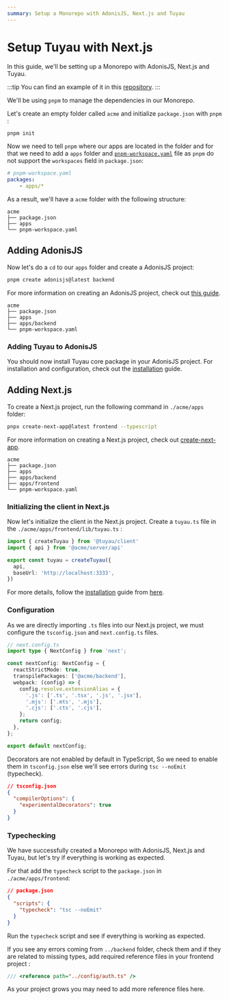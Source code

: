 ```yaml
---
summary: Setup a Monorepo with AdonisJS, Next.js and Tuyau
---
```


# Setup Tuyau with Next.js

In this guide, we'll be setting up a Monorepo with AdonisJS, Next.js and Tuyau.

:::tip
You can find an example of it in this [repository](https://github.com/mohitxskull/tuyau-nextjs-adonisjs-stackblitz-demo).
:::

We'll be using `pnpm` to manage the dependencies in our Monorepo.

Let's create an empty folder called `acme` and initialize `package.json` with `pnpm` :

```sh
pnpm init
```

Now we need to tell `pnpm` where our apps are located in the folder and for that we need to add a `apps` folder and [`pnpm-workspace.yaml`](https://pnpm.io/workspaces) file as `pnpm` do not support the `workspaces` field in `package.json`:

```yaml
# pnpm-workspace.yaml
packages:
    - apps/*
```

As a result, we'll have a `acme` folder with the following structure:

```
acme
├── package.json
├── apps
└── pnpm-workspace.yaml
```

## Adding AdonisJS

Now let's do a `cd` to our `apps` folder and create a AdonisJS project:

```sh
pnpm create adonisjs@latest backend
```

For more information on creating an AdonisJS project, check out [this guide](https://docs.adonisjs.com/guides/getting-started/installation).

```
acme
├── package.json
├── apps
├── apps/backend
└── pnpm-workspace.yaml
```

### Adding Tuyau to AdonisJS

You should now install Tuyau core package in your AdonisJS project. For installation and configuration, check out the [installation](/docs/installation) guide.

## Adding Next.js

To create a Next.js project, run the following command in `./acme/apps` folder:

```sh
pnpx create-next-app@latest frontend --typescript
```

For more information on creating a Next.js project, check out [create-next-app](https://nextjs.org/docs/getting-started/installation).

```
acme
├── package.json
├── apps
├── apps/backend
├── apps/frontend
└── pnpm-workspace.yaml
```

### Initializing the client in Next.js

Now let's initialize the client in the Next.js project. Create a `tuyau.ts` file in the `./acme/apps/frontend/lib/tuyau.ts` :

```ts
import { createTuyau } from '@tuyau/client'
import { api } from '@acme/server/api'

export const tuyau = createTuyau({
  api,
  baseUrl: 'http://localhost:3333',
})
```

For more details, follow the [installation](/docs/installation) guide from [here](/docs/installation#initializing-the-client).

### Configuration

As we are directly importing `.ts` files into our Next.js project, we must configure the `tsconfig.json` and `next.config.ts` files.

```ts
// next.config.ts
import type { NextConfig } from 'next';

const nextConfig: NextConfig = {
  reactStrictMode: true,
  transpilePackages: ['@acme/backend'],
  webpack: (config) => {
    config.resolve.extensionAlias = {
      '.js': ['.ts', '.tsx', '.js', '.jsx'],
      '.mjs': ['.mts', '.mjs'],
      '.cjs': ['.cts', '.cjs'],
    };
    return config;
  },
};

export default nextConfig;
```

Decorators are not enabled by default in TypeScript, So we need to enable them in `tsconfig.json` else we'll see errors during `tsc --noEmit` (typecheck).

```json
// tsconfig.json
{
  "compilerOptions": {
    "experimentalDecorators": true
  }
}
```

### Typechecking

We have successfully created a Monorepo with AdonisJS, Next.js and Tuyau, but let's try if everything is working as expected.

For that add the `typecheck` script to the `package.json` in `./acme/apps/frontend`:

```json
// package.json
{
  "scripts": {
    "typecheck": "tsc --noEmit"
  }
}
```

Run the `typecheck` script and see if everything is working as expected.

If you see any errors coming from `../backend` folder, check them and if they are related to missing types, add required reference files in your frontend project :

```ts
/// <reference path="../config/auth.ts" />
```

As your project grows you may need to add more reference files here.

